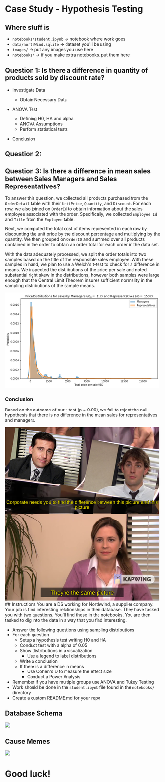# Case Study - Hypothesis Testing

## Where stuff is 
* `notebooks/student.ipynb` -> notebook where work goes
* `data/northWind.sqlite` -> dataset you'll be using
* `images/` -> put any images you use here
* `notebooks/` -> if you make extra notebooks, put them here

## Question 1: Is there a difference in quantity of products sold by discount rate?

* Investigate Data
    * Obtain Necessary Data
    
* ANOVA Test
    * Defining H0, HA and alpha
    * ANOVA Assumptions
    * Perform statistical tests
* Conclusion

## Question 2: 

## Question 3: Is there a difference in mean sales between Sales Managers and Sales Representatives?

To answer this question, we collected all products purchased from the `OrderDetail` table with their `UnitPrice`, `Quantity`, and `Discount`. For each row, we also joined on `OrderId` to obtain information about the sales employee associated with the order. Specifically, we collected `Employee Id` and `Title` from the `Employee` table.

Next, we computed the total cost of items represented in each row by discounting the unit price by the discount percentage and multiplying by the quantity. We then grouped on `OrderID` and summed over all products contained in the order to obtain an order total for each order in the data set. 

With the data adequately processed, we split the order totals into two samples based on the title of the responsible sales employee. With these samples in hand, we plan to use a Welch's t-test to check for a difference in means. We inspected the distributions of the price per sale and noted substantial right skew in the distributions, however both samples were large enough that the Central Limit Theorem insures sufficient normality in the sampling distributions of the sample means. 

<img src='images/sales.png' width='500'/>

### Conclusion
Based on the outcome of our t-test (p = 0.99), we fail to reject the null hypothesis that there is no difference in the mean sales for representatives and managers.

<img src='images/meme.jpeg' width='500'/>
## Instructions
You are a DS working for Northwind, a supplier company.  Your job is find interesting relationships in their database.  They have tasked you with two questions. You'll find these in the notebooks. You are then tasked to dig into the data in a way that you find interesting.


* Answer the following questions using sampling distributions
* For each question
    * Setup a hypothesis test writing H0 and HA
    * Conduct test with a alpha of 0.05
    * Show distributions in a visualization
        * Use a legend to label distributions
    * Write a conclusion
    * If there is a difference in means
        * Use Cohen's D to measure the effect size
        * Conduct a Power Analysis
* Remember if you have multiple groups use ANOVA and Tukey Testing
* Work should be done in the `student.ipynb` file found in the `notebooks/` directory
* Create a custom README.md for your repo

## Database Schema

<img src="images/northwindERD.png"/>


## Cause Memes
<img src="images/anovaMeme.jpeg"/>

# Good luck!
